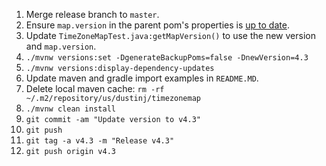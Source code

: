 1.  Merge release branch to `master`.
2.  Ensure `map.version` in the parent pom's properties is [up to date](https://github.com/evansiroky/timezone-boundary-builder/releases/).
3.  Update `TimeZoneMapTest.java:getMapVersion()` to use the new version and `map.version`.
4.  `./mvnw versions:set -DgenerateBackupPoms=false -DnewVersion=4.3`
5.  `./mvnw versions:display-dependency-updates`
6.  Update maven and gradle import examples in `README.MD`.
7.  Delete local maven cache: `rm -rf ~/.m2/repository/us/dustinj/timezonemap`
8.  `./mvnw clean install`
9.  `git commit -am "Update version to v4.3"`
10. `git push`
11. `git tag -a v4.3 -m "Release v4.3"`
12. `git push origin v4.3`